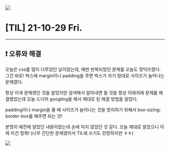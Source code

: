![](<https://images.velog.io/images/dawonella0411/post/cc741c45-ad53-4ca5-a4c7-e352912a85b9/%EC%A0%9C%EB%AA%A9%EC%9D%84%20%EC%9E%85%EB%A0%A5%ED%95%B4%EC%A3%BC%EC%84%B8%EC%9A%94_-001%20(4).png>)

# [TIL] 21-10-29 Fri.

---

## ❗️ 오류와 해결

오늘은 css를 많이 다루었던 날이었는데, 매번 반복되었던 문제를 오늘도 맞닥뜨렸다. 그건 바로! 박스에 margin이나 padding을 주면 박스가 자기 맘대로 사이즈가 늘어나는 문제였다.

항상 이게 문제였던 것을 알았지만 검색해서 알아내면 될 것을 항상 이래저래 문제를 해결했었는데 오늘 드디어 googling을 해서 제대로 된 해결 방법을 알았다.

padding이나 margin을 줄 때 사이즈가 늘어나는 것을 방지하기 위해서 box-sizing: border-box를 해주면 되는 것!

분명히 예전에 알았던 내용이었는데 손에 익지 않았던 것 같다. 오늘 제대로 알았으니 이제 이건 정복! (너무 간단한 문제였어서 TIL에 쓰기도 민망하지만 ㅎㅎ)

![](https://images.velog.io/images/dawonella0411/post/f377118c-d611-404e-ae96-44a2e834a8c2/%E1%84%89%E1%85%B3%E1%84%8F%E1%85%B3%E1%84%85%E1%85%B5%E1%86%AB%E1%84%89%E1%85%A3%E1%86%BA%202021-10-30%20%E1%84%8B%E1%85%A9%E1%84%8C%E1%85%A5%E1%86%AB%2012.15.28.png)
